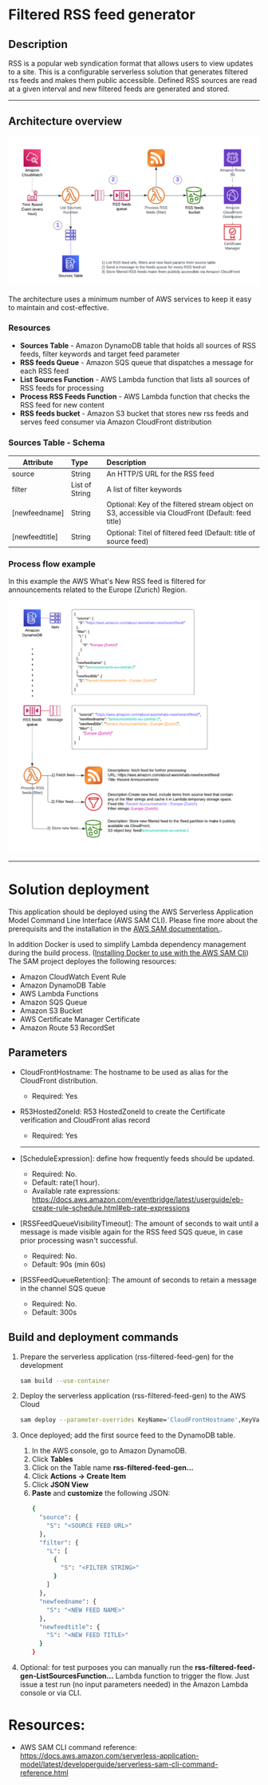# Filtered RSS feed generator

## Description
RSS is a popular web syndication format that allows users to view updates to a site. This is a configurable serverless solution that generates filtered rss feeds and makes them public accessible. Defined RSS sources are read at a given interval and new filtered feeds are generated and stored.

---

## Architecture overview

![Architecture overview diagram](img/infra-architecture-overview.png)

The architecture uses a minimum number of AWS services to keep it easy to maintain and cost-effective.
### Resources

  - **Sources Table** - Amazon DynamoDB table that holds all sources of RSS feeds, filter keywords and target feed parameter
  - **RSS feeds Queue** - Amazon SQS queue that dispatches a message for each RSS feed
  - **List Sources Function** - AWS Lambda function that lists all sources of RSS feeds for processing
  - **Process RSS Feeds Function** - AWS Lambda function that checks the RSS feed for new content
  - **RSS feeds bucket** - Amazon S3 bucket that stores new rss feeds and serves feed consumer via Amazon CloudFront distribution

### Sources Table - Schema

| Attribute           | Type              | Description                                                                                    	   |
| ------------------- |:------------------| :--------------------------------------------------------------------------------------------------|
| source              | String            | An HTTP/S URL for the RSS feed                                                                 	   |
| filter			  | List of String	  | A list of filter keywords																		   |
| [newfeedname] 		  | String 			  | Optional: Key of the filtered stream object on S3, accessible via CloudFront (Default: feed title) |
| [newfeedtitle] 		  | String 			  | Optional: Titel of filtered feed (Default: title of source feed)				     			   |

### Process flow example

In this example the AWS What's New RSS feed is filtered for announcements related to the Europe (Zurich) Region.

![Feed process overview](img/feed-filter-process-overview.png)

---

# Solution deployment
This application should be deployed using the AWS Serverless Application Model Command Line Interface (AWS SAM CLI). Please fine more about the prerequisits and the installation in the [AWS SAM documentation.](https://docs.aws.amazon.com/serverless-application-model/latest/developerguide/serverless-getting-started.html).

In addition Docker is used to simplify Lambda dependency management during the build process. ([Installing Docker to use with the AWS SAM Cli](https://docs.aws.amazon.com/serverless-application-model/latest/developerguide/install-docker.html))
The SAM project deployes the following resources:
- Amazon CloudWatch Event Rule
- Amazon DynamoDB Table
- AWS Lambda Functions
- Amazon SQS Queue
- Amazon S3 Bucket
- AWS Certificate Manager Certificate
- Amazon Route 53 RecordSet

## Parameters
- CloudFrontHostname: The hostname to be used as alias for the CloudFront distribution.
  - Required: Yes
- R53HostedZoneId: R53 HostedZoneId to create the Certificate verification and CloudFront alias record
  - Required: Yes

  ---
  
- [ScheduleExpression]: define how frequently feeds should be updated.
  - Required: No.
  - Default: rate(1 hour).
  - Available rate expressions: https://docs.aws.amazon.com/eventbridge/latest/userguide/eb-create-rule-schedule.html#eb-rate-expressions
- [RSSFeedQueueVisibilityTimeout]: The amount of seconds to wait until a message is made visible again for the RSS feed SQS queue, in case prior processing wasn't successful.
  - Required: No.
  - Default: 90s (min 60s)
- [RSSFeedQueueRetention]: The amount of seconds to retain a message in the channel SQS queue
  - Required: No.
  - Default: 300s

## Build and deployment commands

1. Prepare the serverless application (rss-filtered-feed-gen) for the development
   
    ```bash 
    sam build --use-container
    ```

1. Deploy the serverless application (rss-filtered-feed-gen) to the AWS Cloud

    ```bash
    sam deploy --parameter-overrides KeyName='CloudFrontHostname',KeyValue="<hostname>" KeyName="R53HostedZoneId",KeyValue="<R53 HostedZone Id>"
    ```

1. Once deployed; add the first source feed to the DynamoDB table.
    1. In the AWS console, go to Amazon DynamoDB.
    1. Click **Tables**
    1. Click on the Table name **rss-filtered-feed-gen...**
    1. Click **Actions -> Create Item**
    1. Click **JSON View**
    1. **Paste** and **customize** the following JSON:
        ```bash
        {
          "source": {
            "S": "<SOURCE FEED URL>"
          },
          "filter": {
            "L": [
              {
                "S": "<FILTER STRING>"
              }
            ]
          },
          "newfeedname": {
            "S": "<NEW FEED NAME>"
          },
          "newfeedtitle": {
            "S": "<NEW FEED TITLE>"
          }
        }
        ```
  1. Optional: for test purposes you can manually run the **rss-filtered-feed-gen-ListSourcesFunction...** Lambda function to trigger the flow. Just issue a test run (no input parameters needed) in the Amazon Lambda console or via CLI.
# Resources:
- AWS SAM CLI command reference: https://docs.aws.amazon.com/serverless-application-model/latest/developerguide/serverless-sam-cli-command-reference.html